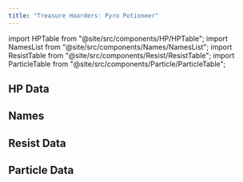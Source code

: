 ```yaml
---
title: "Treasure Hoarders: Pyro Potioneer"
---
```


import HPTable from "@site/src/components/HP/HPTable";
import NamesList from "@site/src/components/Names/NamesList";
import ResistTable from "@site/src/components/Resist/ResistTable";
import ParticleTable from "@site/src/components/Particle/ParticleTable";

## HP Data

<HPTable item_key="treasurehoarderspyropotioneer" data_src="enemy" />

## Names

<NamesList item_key="treasurehoarderspyropotioneer" data_src="enemy" />

## Resist Data

<ResistTable item_key="treasurehoarderspyropotioneer" data_src="enemy" />

## Particle Data

<ParticleTable item_key="treasurehoarderspyropotioneer" data_src="enemy" />